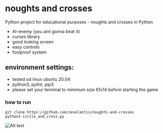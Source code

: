 # noughts and crosses
Python project for educational purposes - noughts and crosses in Python
 - AI-enemy (you aint gonna beat it)
 - curses library
 - good looking screen
 - easy controls
 - foolproof system

## environment settings:
 - tested od linux ubuntu 20.04
 - python3, pylint, pip3
 - please set your terminal to minimum size 61x14 before starting the game
 
### how to run
```
git clone https://github.com/sevelantis/noughts-and-crosses
python3 circle_and_cross.py
```

![Alt text](/lab6/readme-files/board-screen.png?raw=true "gameplay screenshop")

